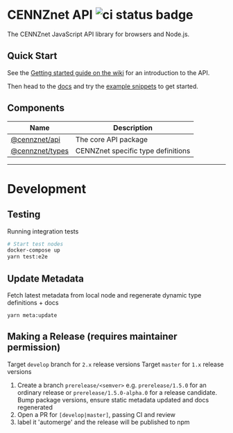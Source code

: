 # CENNZnet API ![ci status badge](https://github.com/cennznet/api.js/workflows/PR%20builder/badge.svg)
The CENNZnet JavaScript API library for browsers and Node.js.

## Quick Start

See the [Getting started guide on the wiki](https://wiki.cennz.net/#/Dapp-development/Guides/Getting-started-with-the-CENNZnet-API) for an introduction to the API.

Then head to the [docs](docs/GET_STARTED.md) and try the [example snippets](docs/examples) to get started.


## Components

| Name                                | Description                                                |
| ----------------------------------- | ---------------------------------------------------------- |
| [@cennznet/api](packages/api)       | The core API package                                       |
| [@cennznet/types](packages/types)   | CENNZnet specific type definitions                         |

---

# Development

## Testing

Running integration tests
```bash
# Start test nodes
docker-compose up
yarn test:e2e
```

## Update Metadata

Fetch latest metadata from local node and regenerate dynamic type definitions + docs
```
yarn meta:update
```

## Making a Release (requires maintainer permission)
Target `develop` branch for `2.x` release versions
Target  `master` for `1.x` release versions

1) Create a branch `prerelease/<semver>`
e.g. `prerelease/1.5.0` for an ordinary release or `prerelease/1.5.0-alpha.0` for a release candidate.  
Bump package versions, ensure static metadata updated and docs regenerated
2) Open a PR for `[develop|master]`, passing CI and review
3) label it 'automerge' and the release will be published to npm
